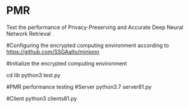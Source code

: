 # PMR
Test the performance of Privacy-Preserving and Accurate Deep Neural Network Retrieval

#Configuring the encrypted computing environment according to https://github.com/SSGAalto/minionn

#Initialize the encrypted computing environment

cd lib
python3 test.py

#PMR performance testing
#Server
python3.7 server81.py

#Client
python3 clients81.py

